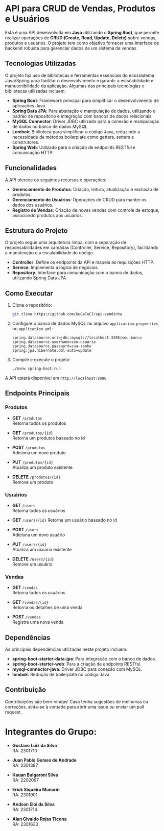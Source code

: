 # API para CRUD de Vendas, Produtos e Usuários

Esta é uma API desenvolvida em **Java** utilizando o **Spring Boot**, que permite realizar operações de **CRUD (Create, Read, Update, Delete)** sobre vendas, produtos e usuários. O projeto tem como objetivo fornecer uma interface de backend robusta para gerenciar dados de um sistema de vendas.

## Tecnologias Utilizadas

O projeto faz uso de bibliotecas e ferramentas essenciais do ecossistema Java/Spring para facilitar o desenvolvimento e garantir a escalabilidade e manutenibilidade da aplicação. Algumas das principais tecnologias e bibliotecas utilizadas incluem:

- **Spring Boot**: Framework principal para simplificar o desenvolvimento de aplicações Java.
- **Spring Data JPA**: Para abstração e manipulação de dados, utilizando o padrão de repositório e integração com bancos de dados relacionais.
- **MySQL Connector**: Driver JDBC utilizado para a conexão e manipulação de dados no banco de dados MySQL.
- **Lombok**: Biblioteca para simplificar o código Java, reduzindo a necessidade de métodos boilerplate como getters, setters e construtores.
- **Spring Web**: Utilizado para a criação de endpoints RESTful e comunicação HTTP.

## Funcionalidades

A API oferece os seguintes recursos e operações:

- **Gerenciamento de Produtos**: Criação, leitura, atualização e exclusão de produtos.
- **Gerenciamento de Usuários**: Operações de CRUD para manter os dados dos usuários.
- **Registro de Vendas**: Criação de novas vendas com controle de estoque, associando produtos aos usuários.

## Estrutura do Projeto

O projeto segue uma arquitetura limpa, com a separação de responsabilidades em camadas (Controller, Service, Repository), facilitando a manutenção e a escalabilidade do código. 

- **Controller**: Define os endpoints da API e mapeia as requisições HTTP.
- **Service**: Implementa a lógica de negócios.
- **Repository**: Interface para comunicação com o banco de dados, utilizando Spring Data JPA.

## Como Executar

1. Clone o repositório:
   ```bash
   git clone https://github.com/GuGaTeC7/api-vendinha
   ```
2. Configure o banco de dados MySQL no arquivo `application.properties` ou `application.yml`:
   ```properties
   spring.datasource.url=jdbc:mysql://localhost:3306/seu-banco
   spring.datasource.username=seu-usuario
   spring.datasource.password=sua-senha
   spring.jpa.hibernate.ddl-auto=update
   ```
3. Compile e execute o projeto:
   ```bash
   ./mvnw spring-boot:run
   ```

A API estará disponível em `http://localhost:8080`.

## Endpoints Principais

### Produtos

- **GET** `/produtos`  
  Retorna todos os produtos

- **GET** `/produtos/{id}`  
  Retorna um produtos baseado no id

- **POST** `/produtos`  
  Adiciona um novo produto

- **PUT** `/produtos/{id}`  
  Atualiza um produto existente

- **DELETE** `/produtos/{id}`  
  Remove um produto

### Usuários

- **GET** `/users`  
  Retorna todos os usuários

- **GET** `/users/{id}`
  Retorna um usuário baseado no id

- **POST** `/users`  
  Adiciona um novo usuário

- **PUT** `/users/{id}`  
  Atualiza um usuário existente

- **DELETE** `/users/{id}`  
  Remove um usuário

### Vendas

- **GET** `/vendas`  
  Retorna todos os usuários

- **GET** `/vendas/{id}`  
  Retorna os detalhes de uma venda
  
- **POST** `/vendas`  
  Registra uma nova venda


## Dependências

As principais dependências utilizadas neste projeto incluem:

- **spring-boot-starter-data-jpa**: Para integração com o banco de dados.
- **spring-boot-starter-web**: Para a criação de endpoints RESTful.
- **mysql-connector-java**: Driver JDBC para conexão com MySQL.
- **lombok**: Redução de boilerplate no código Java.

## Contribuição

Contribuições são bem-vindas! Caso tenha sugestões de melhorias ou correções, sinta-se à vontade para abrir uma issue ou enviar um pull request.

# Integrantes do Grupo:

- **Gustavo Luiz da Silva**  
  RA: 2301710

- **Juan Pablo Gomes de Andrade**  
  RA: 2301387

- **Kauan Bulgaroni Silva**  
  RA: 2202097

- **Erick Siqueira Munarin**  
  RA: 2301901

- **Andson Eloi da Silva**  
  RA: 2301714

- **Alan Givaldo Rojas Ticona**  
  RA: 2301633
